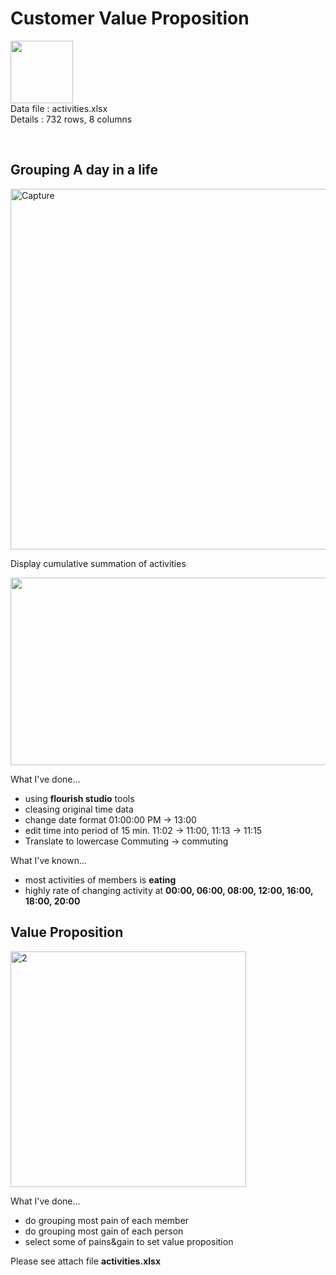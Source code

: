 <h1>Customer Value Proposition</h1>

<p align="left">
<img src="https://cdn.iconscout.com/icon/free/png-512/microsoft-excel-2-569282.png"
     width="100" height="100" ><br>
Data file : activities.xlsx <br>
Details   : 732 rows, 8 columns
</p>
<br>

<h2>Grouping A day in a life</h2>
<p align="left">
<img width="577" alt="Capture" src="https://user-images.githubusercontent.com/5312356/120923807-a8243180-c6fa-11eb-98b9-fe07d4a4085d.PNG">
</p>

Display cumulative summation of activities

<p align="left">
<img src="https://flourish.studio/images/examples/bar-chart-race.jpg"
     width="600" height="300" >
</p>

What I've done...
- using <b>flourish studio</b> tools
- cleasing original time data
- change date format 01:00:00 PM -> 13:00  
- edit time into period of 15 min. 11:02 -> 11:00, 11:13 -> 11:15
- Translate to lowercase Commuting -> commuting

What I've known...
- most activities of members is <b>eating</b>
- highly rate of changing activity at <b>00:00, 06:00, 08:00, 12:00, 16:00, 18:00, 20:00</b>

<h2>Value Proposition</h2>
<img width="377" alt="2" src="https://user-images.githubusercontent.com/5312356/120926002-45846300-c705-11eb-8cc6-d4ac64b15d9f.PNG">

What I've done...
- do grouping most pain of each member
- do grouping most gain of each person
- select some of pains&gain to set value proposition

Please see attach file <b>activities.xlsx</b>
